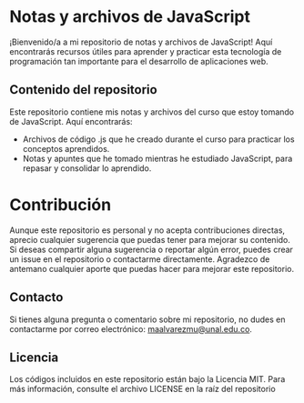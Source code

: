 # Notas y archivos de JavaScript

¡Bienvenido/a a mi repositorio de notas y archivos de JavaScript! Aquí encontrarás recursos útiles para aprender y practicar esta tecnología de programación tan importante para el desarrollo de aplicaciones web.

## Contenido del repositorio

Este repositorio contiene mis notas y archivos del curso que estoy tomando de JavaScript. Aquí encontrarás:

- Archivos de código .js que he creado durante el curso para practicar los conceptos aprendidos.
- Notas y apuntes que he tomado mientras he estudiado JavaScript, para repasar y consolidar lo aprendido.

# Contribución

Aunque este repositorio es personal y no acepta contribuciones directas, aprecio cualquier sugerencia que puedas tener para mejorar su contenido. Si deseas compartir alguna sugerencia o reportar algún error, puedes crear un issue en el repositorio o contactarme directamente. Agradezco de antemano cualquier aporte que puedas hacer para mejorar este repositorio.

## Contacto

Si tienes alguna pregunta o comentario sobre mi repositorio, no dudes en contactarme por correo electrónico: [maalvarezmu@unal.edu.co](mailto:maalvarezmu@unal.edu.co).

## Licencia

Los códigos incluidos en este repositorio están bajo la Licencia MIT. Para más información, consulte el archivo LICENSE en la raíz del repositorio
